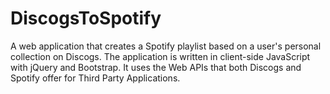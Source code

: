 # DiscogsToSpotify
A web application that creates a Spotify playlist based on a user's personal collection on Discogs. The application is written in client-side JavaScript with jQuery and Bootstrap. It uses the Web APIs that both Discogs and Spotify offer for Third Party Applications.
